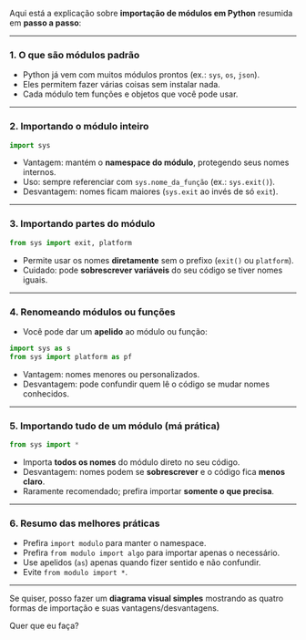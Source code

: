 Aqui está a explicação sobre **importação de módulos em Python** resumida em **passo a passo**:

---

### 1. **O que são módulos padrão**

* Python já vem com muitos módulos prontos (ex.: `sys`, `os`, `json`).
* Eles permitem fazer várias coisas sem instalar nada.
* Cada módulo tem funções e objetos que você pode usar.

---

### 2. **Importando o módulo inteiro**

```python
import sys
```

* Vantagem: mantém o **namespace do módulo**, protegendo seus nomes internos.
* Uso: sempre referenciar com `sys.nome_da_função` (ex.: `sys.exit()`).
* Desvantagem: nomes ficam maiores (`sys.exit` ao invés de só `exit`).

---

### 3. **Importando partes do módulo**

```python
from sys import exit, platform
```

* Permite usar os nomes **diretamente** sem o prefixo (`exit()` ou `platform`).
* Cuidado: pode **sobrescrever variáveis** do seu código se tiver nomes iguais.

---

### 4. **Renomeando módulos ou funções**

* Você pode dar um **apelido** ao módulo ou função:

```python
import sys as s
from sys import platform as pf
```

* Vantagem: nomes menores ou personalizados.
* Desvantagem: pode confundir quem lê o código se mudar nomes conhecidos.

---

### 5. **Importando tudo de um módulo (má prática)**

```python
from sys import *
```

* Importa **todos os nomes** do módulo direto no seu código.
* Desvantagem: nomes podem se **sobrescrever** e o código fica **menos claro**.
* Raramente recomendado; prefira importar **somente o que precisa**.

---

### 6. **Resumo das melhores práticas**

* Prefira `import modulo` para manter o namespace.
* Prefira `from modulo import algo` para importar apenas o necessário.
* Use apelidos (`as`) apenas quando fizer sentido e não confundir.
* Evite `from modulo import *`.

---

Se quiser, posso fazer um **diagrama visual simples** mostrando as quatro formas de importação e suas vantagens/desvantagens.

Quer que eu faça?

